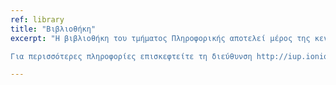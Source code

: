 ```yaml
---
ref: library
title: "Βιβλιοθήκη"
excerpt: "Η βιβλιοθήκη του τμήματος Πληροφορικής αποτελεί μέρος της κεντρικής βιβλιοθήκης του Ιονίου Πανεπιστημίου. Είναι πλήρως αυτοματοποιημένη και συνδεδεμένη με το πανεπιστημιακό δίκτυο. Σκοπός της είναι να ικανοποιήσει τις ακαδημαϊκές και ερευνητικές ανάγκες των φοιτητών, του διδακτικού και διοικητικού προσωπικού του τμήματος αλλά και της ευρύτερης πανεπιστημιακής κοινότητας του Ιονίου Πανεπιστημίου.

Για περισσότερες πληροφορίες επισκεφτείτε τη διεύθυνση http://iup.ionio.gr/ στον δικτυακό τόπο της κεντρικής βιβλιοθήκης του Ιονίου Πανεπιστημίου."

---
```

